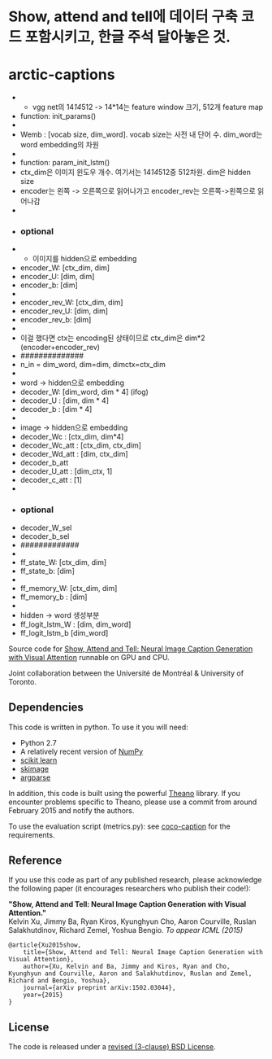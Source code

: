 # Show, attend and tell에 데이터 구축 코드 포함시키고, 한글 주석 달아놓은 것.
# arctic-captions

* * vgg net의 14*14*512 -> 14*14는 feature window 크기, 512개 feature map
* function: init_params()
* 
* Wemb : [vocab size, dim_word]. vocab size는 사전 내 단어 수. dim_word는 word embedding의 차원
* 
* function: param_init_lstm()
* ctx_dim은 이미지 윈도우 개수. 여기서는 14*14*512중 512차원. dim은 hidden size
* encoder는 왼쪽 -> 오른쪽으로 읽어나가고 encoder_rev는 오른쪽->왼쪽으로 읽어나감
* 
* ### optional ###
* * 이미지를 hidden으로 embedding
* encoder_W: [ctx_dim, dim]
* encoder_U: [dim, dim]
* encoder_b: [dim]
* 
* encoder_rev_W: [ctx_dim, dim]
* encoder_rev_U: [dim, dim]
* encoder_rev_b: [dim]
* 
* 이걸 했다면 ctx는 encoding된 상태이므로 ctx_dim은 dim*2 (encoder+encoder_rev)
* ##############
* n_in = dim_word, dim=dim, dimctx=ctx_dim
* 
* word -> hidden으로 embedding
* decoder_W: [dim_word, dim * 4] (ifog)
* decoder_U : [dim, dim * 4]
* decoder_b : [dim * 4] 
* 
* image -> hidden으로 embedding
* decoder_Wc : [ctx_dim,  dim*4]
* decoder_Wc_att : [ctx_dim, ctx_dim]
* decoder_Wd_att : [dim, ctx_dim]
* decoder_b_att
* decoder_U_att : [dim_ctx, 1]
* decoder_c_att : [1]
* 
* ### optional ###
* decoder_W_sel
* decoder_b_sel
* #############
* 
* ff_state_W: [ctx_dim, dim]
* ff_state_b: [dim]
* 
* ff_memory_W: [ctx_dim, dim]
* ff_memory_b : [dim]
* 
* hidden -> word 생성부분
* ff_logit_lstm_W : [dim, dim_word]
* ff_logit_lstm_b [dim_word]


Source code for [Show, Attend and Tell: Neural Image Caption Generation with Visual Attention](http://arxiv.org/abs/1502.03044)
runnable on GPU and CPU.

Joint collaboration between the Université de Montréal & University of Toronto.

## Dependencies

This code is written in python. To use it you will need:

* Python 2.7
* A relatively recent version of [NumPy](http://www.numpy.org/)
* [scikit learn](http://scikit-learn.org/stable/index.html)
* [skimage](http://scikit-image.org/docs/dev/api/skimage.html)
* [argparse](https://www.google.ca/search?q=argparse&oq=argparse&aqs=chrome..69i57.1260j0j1&sourceid=chrome&es_sm=122&ie=UTF-8#q=argparse+pip)

In addition, this code is built using the powerful
[Theano](http://www.deeplearning.net/software/theano/) library. If you
encounter problems specific to Theano, please use a commit from around
February 2015 and notify the authors.

To use the evaluation script (metrics.py): see
[coco-caption](https://github.com/tylin/coco-caption) for the requirements.

## Reference

If you use this code as part of any published research, please acknowledge the
following paper (it encourages researchers who publish their code!):

**"Show, Attend and Tell: Neural Image Caption Generation with Visual Attention."**  
Kelvin Xu, Jimmy Ba, Ryan Kiros, Kyunghyun Cho, Aaron Courville, Ruslan
Salakhutdinov, Richard Zemel, Yoshua Bengio. *To appear ICML (2015)*

    @article{Xu2015show,
        title={Show, Attend and Tell: Neural Image Caption Generation with Visual Attention},
        author={Xu, Kelvin and Ba, Jimmy and Kiros, Ryan and Cho, Kyunghyun and Courville, Aaron and Salakhutdinov, Ruslan and Zemel, Richard and Bengio, Yoshua},
        journal={arXiv preprint arXiv:1502.03044},
        year={2015}
    } 

## License

The code is released under a [revised (3-clause) BSD License](http://directory.fsf.org/wiki/License:BSD_3Clause).
